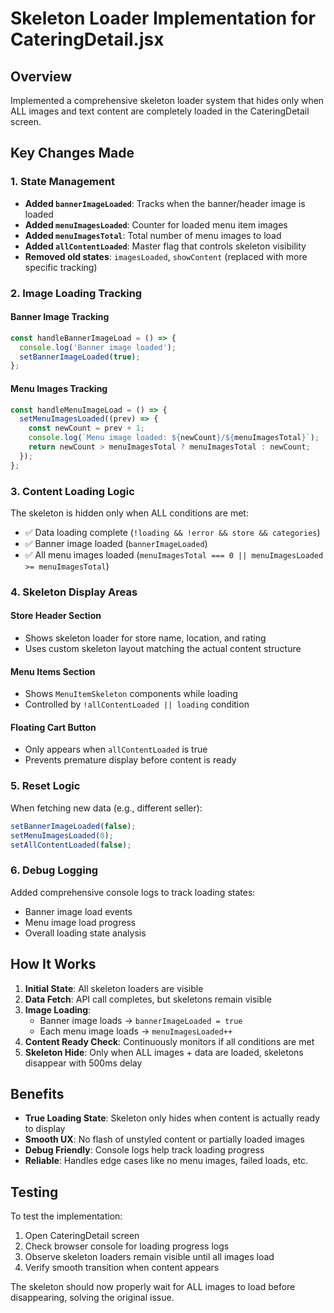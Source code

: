 # Skeleton Loader Implementation for CateringDetail.jsx

## Overview
Implemented a comprehensive skeleton loader system that hides only when ALL images and text content are completely loaded in the CateringDetail screen.

## Key Changes Made

### 1. State Management
- **Added `bannerImageLoaded`**: Tracks when the banner/header image is loaded
- **Added `menuImagesLoaded`**: Counter for loaded menu item images
- **Added `menuImagesTotal`**: Total number of menu images to load
- **Added `allContentLoaded`**: Master flag that controls skeleton visibility
- **Removed old states**: `imagesLoaded`, `showContent` (replaced with more specific tracking)

### 2. Image Loading Tracking

#### Banner Image Tracking
```javascript
const handleBannerImageLoad = () => {
  console.log('Banner image loaded');
  setBannerImageLoaded(true);
};
```

#### Menu Images Tracking
```javascript
const handleMenuImageLoad = () => {
  setMenuImagesLoaded((prev) => {
    const newCount = prev + 1;
    console.log(`Menu image loaded: ${newCount}/${menuImagesTotal}`);
    return newCount > menuImagesTotal ? menuImagesTotal : newCount;
  });
};
```

### 3. Content Loading Logic
The skeleton is hidden only when ALL conditions are met:
- ✅ Data loading complete (`!loading && !error && store && categories`)
- ✅ Banner image loaded (`bannerImageLoaded`)
- ✅ All menu images loaded (`menuImagesTotal === 0 || menuImagesLoaded >= menuImagesTotal`)

### 4. Skeleton Display Areas

#### Store Header Section
- Shows skeleton loader for store name, location, and rating
- Uses custom skeleton layout matching the actual content structure

#### Menu Items Section
- Shows `MenuItemSkeleton` components while loading
- Controlled by `!allContentLoaded || loading` condition

#### Floating Cart Button
- Only appears when `allContentLoaded` is true
- Prevents premature display before content is ready

### 5. Reset Logic
When fetching new data (e.g., different seller):
```javascript
setBannerImageLoaded(false);
setMenuImagesLoaded(0);
setAllContentLoaded(false);
```

### 6. Debug Logging
Added comprehensive console logs to track loading states:
- Banner image load events
- Menu image load progress
- Overall loading state analysis

## How It Works

1. **Initial State**: All skeleton loaders are visible
2. **Data Fetch**: API call completes, but skeletons remain visible
3. **Image Loading**: 
   - Banner image loads → `bannerImageLoaded = true`
   - Each menu image loads → `menuImagesLoaded++`
4. **Content Ready Check**: Continuously monitors if all conditions are met
5. **Skeleton Hide**: Only when ALL images + data are loaded, skeletons disappear with 500ms delay

## Benefits

- **True Loading State**: Skeleton only hides when content is actually ready to display
- **Smooth UX**: No flash of unstyled content or partially loaded images
- **Debug Friendly**: Console logs help track loading progress
- **Reliable**: Handles edge cases like no menu images, failed loads, etc.

## Testing

To test the implementation:
1. Open CateringDetail screen
2. Check browser console for loading progress logs
3. Observe skeleton loaders remain visible until all images load
4. Verify smooth transition when content appears

The skeleton should now properly wait for ALL images to load before disappearing, solving the original issue.
